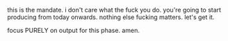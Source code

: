 this is the mandate.
i don't care what the fuck you do. you're going to start producing from today onwards. nothing else fucking matters. let's get it.

focus PURELY on output for this phase. amen.